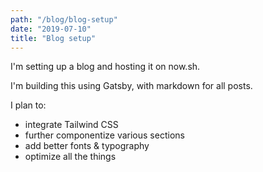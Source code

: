 ```yaml
---
path: "/blog/blog-setup"
date: "2019-07-10"
title: "Blog setup"
---
```

I'm setting up a blog and hosting it on now.sh. 

I'm building this using Gatsby, with markdown for all posts.

I plan to:
- integrate Tailwind CSS
- further componentize various sections
- add better fonts &amp; typography
- optimize all the things